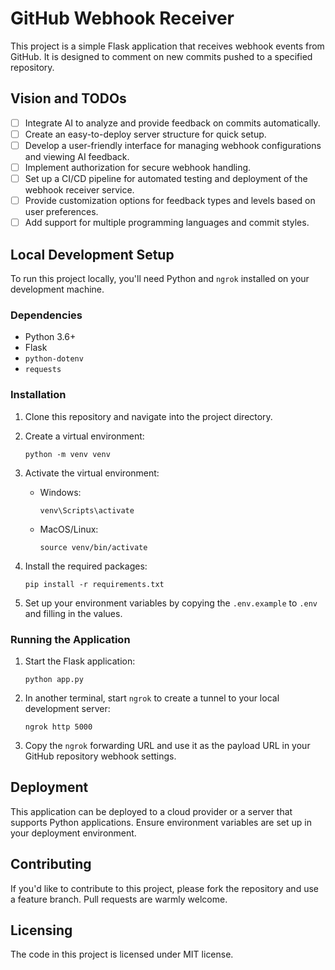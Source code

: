 # GitHub Webhook Receiver

This project is a simple Flask application that receives webhook events from GitHub. It is designed to comment on new commits pushed to a specified repository.

## Vision and TODOs

- [ ] Integrate AI to analyze and provide feedback on commits automatically.
- [ ] Create an easy-to-deploy server structure for quick setup.
- [ ] Develop a user-friendly interface for managing webhook configurations and viewing AI feedback.
- [ ] Implement authorization for secure webhook handling.
- [ ] Set up a CI/CD pipeline for automated testing and deployment of the webhook receiver service.
- [ ] Provide customization options for feedback types and levels based on user preferences.
- [ ] Add support for multiple programming languages and commit styles.

## Local Development Setup

To run this project locally, you'll need Python and `ngrok` installed on your development machine.

### Dependencies

- Python 3.6+
- Flask
- `python-dotenv`
- `requests`

### Installation

1. Clone this repository and navigate into the project directory.
2. Create a virtual environment:

   ```
   python -m venv venv
   ```

3. Activate the virtual environment:
   
   - Windows:

     ```
     venv\Scripts\activate
     ```

   - MacOS/Linux:

     ```
     source venv/bin/activate
     ```

4. Install the required packages:

   ```
   pip install -r requirements.txt
   ```

5. Set up your environment variables by copying the `.env.example` to `.env` and filling in the values.

### Running the Application

1. Start the Flask application:

   ```
   python app.py
   ```

2. In another terminal, start `ngrok` to create a tunnel to your local development server:

   ```
   ngrok http 5000
   ```

3. Copy the `ngrok` forwarding URL and use it as the payload URL in your GitHub repository webhook settings.

## Deployment

This application can be deployed to a cloud provider or a server that supports Python applications. Ensure environment variables are set up in your deployment environment.

## Contributing

If you'd like to contribute to this project, please fork the repository and use a feature branch. Pull requests are warmly welcome.

## Licensing

The code in this project is licensed under MIT license.

